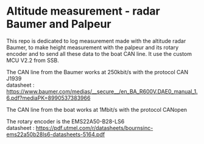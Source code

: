 # Altitude measurement - radar Baumer and Palpeur

This repo is dedicated to log measurement made with the altitude radar Baumer, to make height measurement with the palpeur and its rotary encoder and to send all these data to the boat CAN line. It use the custom MCU V2.2 from SSB.

The CAN line from the Baumer works at 250kbit/s with the protocol CAN J1939  
datasheet : https://www.baumer.com/medias/__secure__/en_BA_R600V.DAE0_manual_1.6.pdf?mediaPK=8990537383966

The CAN line from the boat works at 1Mbit/s with the protocol CANopen

The rotary encoder is the EMS22A50-B28-LS6  
datasheet : https://pdf.utmel.com/r/datasheets/bournsinc-ems22a50b28ls6-datasheets-5164.pdf

